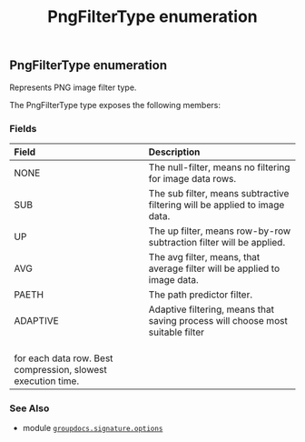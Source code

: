 ﻿---
title: PngFilterType enumeration
second_title: GroupDocs.Signature for Python via .NET API References
description: 
type: docs
url: /python-net/groupdocs.signature.options/pngfiltertype/
is_root: false
weight: 560
---

## PngFilterType enumeration

Represents PNG image filter type.



The PngFilterType type exposes the following members:

### Fields
| Field | Description |
| :- | :- |
| NONE | The null-filter, means no filtering for image data rows. |
| SUB | The sub filter, means subtractive filtering will be applied to image data. |
| UP | The up filter, means row-by-row subtraction filter will be applied. |
| AVG | The avg filter, means, that average filter will be applied to image data. |
| PAETH | The path predictor filter. |
| ADAPTIVE | Adaptive filtering, means that saving process will choose most suitable filter<br/>for each data row. Best compression, slowest execution time. |



### See Also
* module [`groupdocs.signature.options`](..)
